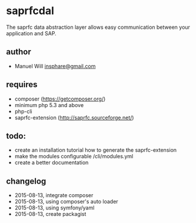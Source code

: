 saprfcdal
==========

The saprfc data abstraction layer allows easy communication between your application and SAP.

## author
- Manuel Will <insphare@gmail.com>


## requires
- composer (https://getcomposer.org/)
- minimum php 5.3 and above
- php-cli
- saprfc-extension (http://saprfc.sourceforge.net/)


## todo:
- create an installation tutorial how to generate the saprfc-extension
- make the modules configurable /cli/modules.yml
- create a better documentation


## changelog
- 2015-08-13, integrate composer
- 2015-08-13, using composer's auto loader
- 2015-08-13, using symfony/yaml
- 2015-08-13, create packagist